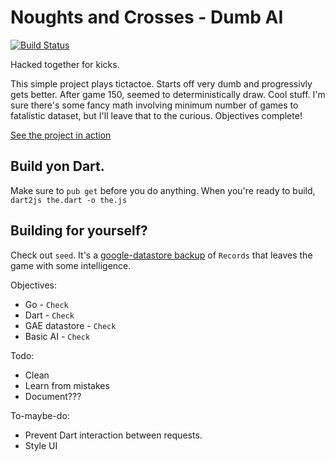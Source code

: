 Noughts and Crosses - Dumb AI
=========

[![Build Status](https://travis-ci.org/dmadisetti/noughtscrosses.png)](https://travis-ci.org/dmadisetti/noughtscrosses)

Hacked together for kicks.

This simple project plays tictactoe. Starts off very dumb and progressivly gets better. After game 150, seemed to deterministically draw. Cool stuff. I'm sure there's some fancy math involving minimum number of games to fatalistic dataset, but I'll leave that to the curious. Objectives complete!

[See the project in action](http://nought-crosses.appspot.com/)

Build yon Dart.
---
Make sure to `pub get` before you do anything. When you're ready to build, `dart2js the.dart -o the.js`

Building for yourself?
---
Check out `seed`. It's a [google-datastore backup](https://developers.google.com/appengine/docs/adminconsole/datastoreadmin#restoring_data_to_another_app) of `Records` that leaves the game with some intelligence.

Objectives:

- Go - `Check`
- Dart - `Check`
- GAE datastore - `Check`
- Basic AI - `Check`

Todo:

- Clean
- Learn from mistakes
- Document???

To-maybe-do:

- Prevent Dart interaction between requests.
- Style UI